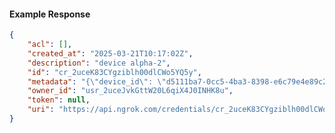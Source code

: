 <!-- Code generated for API Clients. DO NOT EDIT. -->

#### Example Response

```json
{
	"acl": [],
	"created_at": "2025-03-21T10:17:02Z",
	"description": "device alpha-2",
	"id": "cr_2uceK83CYgziblh00dlCWo5YQ5y",
	"metadata": "{\"device_id\": \"d5111ba7-0cc5-4ba3-8398-e6c79e4e89c2\"}",
	"owner_id": "usr_2uceJvkGttW20L6qiX4J0INHK8u",
	"token": null,
	"uri": "https://api.ngrok.com/credentials/cr_2uceK83CYgziblh00dlCWo5YQ5y"
}
```

